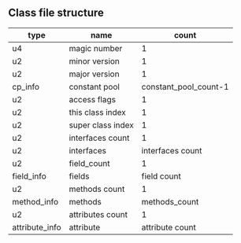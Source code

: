 ## Class file structure

| type           | name              | count                 |
|----------------|-------------------|-----------------------|
| u4             | magic number      | 1                     |
| u2             | minor version     | 1                     |
| u2             | major version     | 1                     |
| cp_info        | constant pool     | constant_pool_count-1 |
| u2             | access flags      | 1                     |
| u2             | this class index  | 1                     |
| u2             | super class index | 1                     |
| u2             | interfaces count  | 1                     |
| u2             | interfaces        | interfaces count      |
| u2             | field_count       | 1                     |
| field_info     | fields            | field count           |
| u2             | methods count     | 1                     |
| method_info    | methods           | methods_count         |
| u2             | attributes count  | 1                     |
| attribute_info | attribute         | attribute count       |
